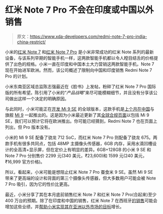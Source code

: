 # 红米 Note 7 Pro 不会在印度或中国以外销售

> 原文：<https://www.xda-developers.com/redmi-note-7-pro-india-china-restrict/>

小米的[红米 Note 7](https://forum.xda-developers.com/redmi-note-7) 和[红米 Note 7 Pro](https://forum.xda-developers.com/redmi-note-7-pro) 是小米非常成功的红米 Note 系列的最新设备，与该系列早期的智能手机一样，这两款智能手机都以令人瞠目结舌的价格提供了出色的规格。小米一直在印度和中国本土大力营销这两款智能手机，Note 7 现在开始进军欧洲。然而，该公司概述了限制向中国和印度销售 Redmi Note 7 Pro 的计划。

小米东南亚区域总监陈志强最近在《脸书》上发帖，粉碎了红米 Note 7 Pro 国际版的所有希望。陈引用了小米的“*产品战略*”来尽可能模糊细节，并且没有分享该公司做出这样一个决定的明确原因。

与此同时，小米可能正在[开发 Mi 9 SE](https://www.xda-developers.com/xiaomi-mi-9-se-rumor-global-launch/) 的全球版本，这款手机是[上个月在中国](https://www.xda-developers.com/xiaomi-mi-9-se-first-qualcomm-snapdragon-712/)与旗舰 [Mi 9](https://www.xda-developers.com/xiaomi-mi-9-snapdragon-855-europe-launch/) 一起推出的。这是因为小米最近更新了其[全球合规页面](https://www.mi.com/global/certification/compliance/)以包括 Mi 9 SE，我们可以预计它将在欧洲推出。你可能已经猜到，Redmi Note 7 也在页面上列出，但 Pro 版本没有。

小米的 Mi 9 SE 配备了骁龙 712 SoC，而红米 Note 7 Pro 则配备了骁龙 675。两款手机有很多共同点，包括 48MP 主摄像头传感器，6GB 内存，采用水滴凹槽设计的全高清+显示屏，但在定价上有明显的差异。6GB+128GB 的小米 9 SE 和 Note 7 Pro 分别售价 2299 元(340 美元，₹23,600)和 1599 元(240 美元，₹16,999 官方价格)。

所以，看起来，小米可能是想阻止红米 Note 7 Pro 蚕食米 9 SE。虽然 Mi 9 SE 带来了更高端的设计和背面的第三个摄像头传感器，但大多数用户可能会被 Note 7 Pro 吸引，因为它的性价比更高。

最近，小米分享了其在本月底前销售红米 Note 7 和红米 Note 7 Pro(合起来)至少 400 万台的预期。除了在印度和中国的销售，红米 Note 7 在西班牙[的销售](https://www.gsmarena.com/redmi_note_7_arrives_in_spain_with_the_48_mp_camera-news-35875.php)可能会增加这些业绩，并[帮助小米实现其在亚洲以外市场的目标](https://www.xda-developers.com/xiaomi-global-expansion-india-europe-success/)增长。